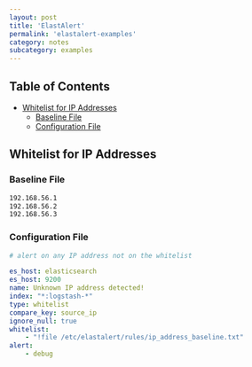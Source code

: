 ```yaml
---
layout: post
title: 'ElastAlert'
permalink: 'elastalert-examples'
category: notes
subcategory: examples
---
```


## Table of Contents
* [Whitelist for IP Addresses](#whitelist-for-ip-addresses)
    * [Baseline File](#baseline-file)
    * [Configuration File](#configuration-file)

## Whitelist for IP Addresses
### Baseline File
```bash
192.168.56.1
192.168.56.2
192.168.56.3
```
### Configuration File
```yaml
# alert on any IP address not on the whitelist

es_host: elasticsearch
es_host: 9200
name: Unknown IP address detected!
index: "*:logstash-*"
type: whitelist
compare_key: source_ip
ignore_null: true
whitelist:
    - "!file /etc/elastalert/rules/ip_address_baseline.txt"
alert:
    - debug
```
